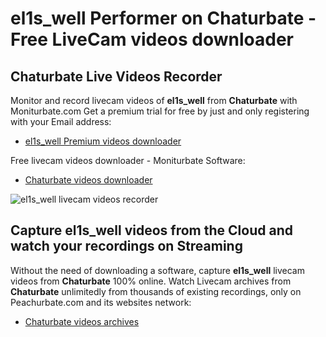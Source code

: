 # el1s_well Performer on Chaturbate - Free LiveCam videos downloader

## Chaturbate Live Videos Recorder

Monitor and record livecam videos of **el1s_well** from **Chaturbate** with Moniturbate.com
Get a premium trial for free by just and only registering with your Email address:
* [el1s_well Premium videos downloader](https://moniturbate.com/request-demo-licence-key.html)

Free livecam videos downloader - Moniturbate Software:
* [Chaturbate videos downloader](https://moniturbate.com/moniturbate-download-software.html)

![el1s_well livecam videos recorder](https://peachurnet.com/templates/moniturbate-software.png)


## Capture el1s_well videos from the Cloud and watch your recordings on Streaming

Without the need of downloading a software, capture **el1s_well** livecam videos from **Chaturbate** 100% online.
Watch Livecam archives from **Chaturbate** unlimitedly from thousands of existing recordings, only on Peachurbate.com and its websites network:
* [Chaturbate videos archives](https://peachurnet.com/)
